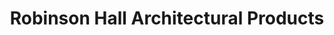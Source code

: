 ---
title: "Robinson Hall Architectural Products"
url: /schenectady/robinson-hall-architectural-products/
shop: Glaserei
---